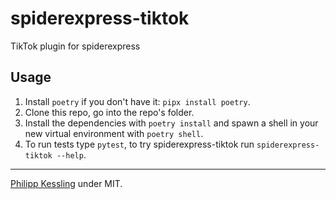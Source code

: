 # spiderexpress-tiktok

TikTok plugin for spiderexpress

## Usage

1. Install `poetry` if you don't have it: `pipx install poetry`.
2. Clone this repo, go into the repo's folder.
3. Install the dependencies with `poetry install` and spawn a shell in your new virtual environment with `poetry shell`.
3. To run tests type `pytest`, to try spiderexpress-tiktok run `spiderexpress-tiktok --help`.   

---

[Philipp Kessling](mailto:p.kessling@leibniz-hbi.de) under MIT.

